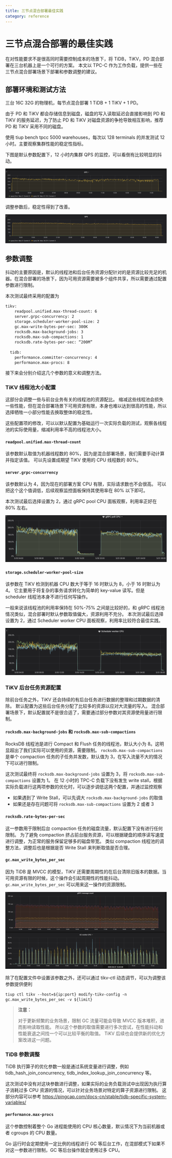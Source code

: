 ```yaml
---
title: 三节点混合部署最佳实践
category: reference
---
```


# 三节点混合部署的最佳实践

在对性能要求不是很高同时需要控制成本的场景下，将 TiDB，TiKV，PD 混合部署在三台机器上是一个可行的方案。
本文以 TPC-C 作为工作负载，提供一些在三节点混合部署场景下部署和参数调整的建议。

## 部署环境和测试方法

三台 16C 32G 的物理机，每节点混合部署 1 TiDB + 1 TiKV + 1 PD。

由于 PD 和 TiKV 都会存储信息到磁盘，磁盘的写入读取延迟会直接影响到 PD 和 TiKV 的服务延迟，为了防止 PD 和 TiKV 对磁盘资源的争抢导致相互影响，推荐 PD 和 TiKV 采用不同的磁盘。

使用 tiup bench tpcc 5000 warehouses，每次以 128 terminals 的并发测试 12 小时。主要观察集群性能的稳定性指标。

下图是默认参数配置下，12 小时内集群 QPS 的监控，可以看倒有比较明显的抖动。

![QPS with default config](/media/best-practices/three-nodes-default-config-qps.png)

调整参数后，稳定性得到了改善。

![QPS with modified config](/media/best-practices/three-nodes-final-config-qps.png)

## 参数调整

抖动的主要原因是，默认的线程池和后台任务资源分配针对的是资源比较充足的机器。在混合部署的场景下，因为可用资源需要被多个组件共享，所以需要通过配置参数进行限制。

本次测试最终采用的配置为

```
tikv:
    readpool.unified.max-thread-count: 6
    server.grpc-concurrency: 2
    storage.scheduler-worker-pool-size: 2
    gc.max-write-bytes-per-sec: 300K
    rocksdb.max-background-jobs: 3
    rocksdb.max-sub-compactions: 1
    rocksdb.rate-bytes-per-sec: “200M”

  tidb:
    performance.committer-concurrency: 4
    performance.max-procs: 8
```

接下来会分别介绍这几个参数的意义和调整方法。

### TiKV 线程池大小配置

这部分会调整一些与前台业务有关的线程池的资源配比。
缩减这些线程池会损失一些性能，但在混合部署场景下可用资源有限，本身也难以达到很高的性能，所以选择牺牲一小部分性能去换取整体的稳定性。

这些配置项的修改，可以以默认配置为基础运行一次实际负载的测试，观察各线程池的实际使用量，缩减利用率不高的线程池大小。

#### `readpool.unified.max-thread-count`

该参数默认取值为机器线程数的 80%，因为是混合部署场景，我们需要手动计算并指定该值。
可以先设置成期望 TiKV 使用的 CPU 线程数的 80%。

#### `server.grpc-concurrency`

该参数默认为 4，因为现在的部署方案 CPU 有限，实际请求数也不会很高。
可以把这个这个值调低，后续观察监控面板保持其使用率在 80% 以下即可。

本次测试最后选择设置为 2，通过 gRPC pool CPU 面板观察，利用率正好在 80% 左右。

![gRPC Pool CPU](/media/best-practices/three-nodes-grpc-pool-usage.png)

#### `storage.scheduler-worker-pool-size`

该参数在 TiKV 检测到机器 CPU 数大于等于 16 时默认为 8，小于 16 时默认为 4。
它主要用于将复杂的事务请求转化为简单的 key-value 读写。但是 scheduler 线程池本身不进行任何写操作。

一般来说该线程池的利用率保持在 50%-75% 之间是比较好的，和 gRPC 线程池情况类似，混合部署时默认参数取值偏大，资源利用不充分。
本次测试最后选择设置为 2，通过 Scheduler worker CPU 面板观察，利用率比较符合最佳实践。

![Scheduler Worker CPU](/media/best-practices/three-nodes-scheduler-pool-usage.png)

### TiKV 后台任务资源配置

除前台任务之外，TiKV 还会持续的有后台任务进行数据的整理和过期数据的清除。
默认配置为这些后台任务分配了比较多的资源以应对大流量的写入。
混合部署场景下，默认配置就不是很合适了，需要通过部分参数对其资源使用量进行限制。

#### `rocksdb.max-background-jobs` 和 `rocksdb.max-sub-compactions`

RocksDB 线程池是进行 Compact 和 Flush 任务的线程池，默认大小为 8。这明显超出了我们实际可以使用的资源，需要限制。
`rocksdb.max-sub-compactions` 是单个 compaction 任务的子任务并发数，默认值为 3，在写入流量不大的情况下可以进行限制。

这次测试最终将 `rocksdb.max-background-jobs` 设置为 3，将 `rocksdb.max-sub-compactions` 设置为 1。
在 12 小时的 TPC-C 负载下没有发生 write stall，根据实际负载进行这两项参数的优化时，可以逐步调低这两个配置，并通过监控观察

* 如果遇到了 Write Stall，可以先调大 `rocksdb.max-background-jobs` 的取值
* 如果还是存在问题可将 `rocksdb.max-sub-compactions` 设置为 2 或者 3

#### `rocksdb.rate-bytes-per-sec`

这一参数用于限制后台 compaction 任务的磁盘流量，默认配置下没有进行任何限制。
为了避免 compaction 挤占前台服务资源，可以根据硬盘的顺序读写速度进行调整，为正常的服务保留足够多的磁盘带宽。
类似 compaction 线程池的调整方法，调整后也是根据是否 Write Stall 来判断取值是否合理。

#### `gc.max_write_bytes_per_sec`

因为 TiDB 是 MVCC 的模型，TiKV 还需要周期性的在后台清除旧版本的数据。当可用资源有限的时候，这个操作会引起周期性的性能抖动。`gc.max_write_bytes_per_sec` 可以用来这一操作的资源限制。

![GC Impact](/media/best-practices/three-nodes-gc-impact.png)

除了在配置文件中设置该参数之外，还可以通过 tikv-ctl 动态调节，可以为调整该参数提供便利

```
tiup ctl tikv --host=${ip:port} modify-tikv-config -n gc.max_write_bytes_per_sec -v ${limit}
```

> **注意：**
>
> 对于更新频繁的业务场景，限制 GC 流量可能会导致 MVCC 版本堆积，进而影响读取性能。
所以这个参数的取值需要进行多次尝试，在性能抖动和性能衰退之间找一个可以比较平衡的取值。
TiKV 后续也会提供新的优化方案改进这一问题。

### TiDB 参数调整

TiDB 执行算子的优化参数一般是通过系统变量进行调整，例如 tidb_hash_join_concurrency, tidb_index_lookup_join_concurrency 等。

这次测试中没有对这块参数进行调整，如果实际的业务负载测试中出现因为执行算子消耗过多 CPU 资源的情况，可以针对业务场景对特定的算子资源进行限制。
这部分内容可以参考 https://pingcap.com/docs-cn/stable/tidb-specific-system-variables/ 

#### `performance.max-procs`

这个参数控制着整个 Go 进程能使用的 CPU 核心数量，默认情况下为当前机器或者 cgroups 的 CPU 数量。

Go 运行时会定期使用一定比例的线程进行 GC 等后台工作，在混部模式下如果不对这一参数进行限制，GC 等后台操作就会使用过多 CPU。
